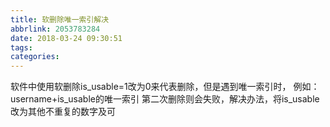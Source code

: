 ```yaml
---
title: 软删除唯一索引解决
abbrlink: 2053783284
date: 2018-03-24 09:30:51
tags:
categories:
---
```

软件中使用软删除is_usable=1改为0来代表删除，但是遇到唯一索引时，
例如：username+is_usable的唯一索引
第二次删除则会失败，解决办法，将is_usable 改为其他不重复的数字及可